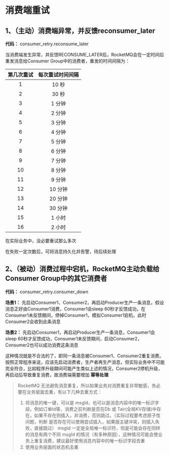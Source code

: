 # 消费端重试

## 1、（主动）消费端异常，并反馈reconsumer_later

**代码：** consumer_retry.reconsume_later 

当消费端发生异常，并反馈RECONSUME_LATER后，RocketMQ会在一定时间后重发消息给Consumer Group中的消费者，重发的时间间隔为：

|第几次重试|每次重试时间间隔|
| :--------: | :--------: |
| 1 | 10 秒 | 
| 2 | 30 秒 | 
| 3 | 1 分钟 | 
| 4 | 2 分钟 | 
| 5 | 3 分钟 | 
| 6 | 4 分钟 | 
| 7 | 5 分钟 | 
| 8 | 6 分钟 | 
| 9 | 7 分钟 | 
| 10 | 8 分钟 | 
| 11 | 9 分钟 | 
| 12 | 10 分钟 | 
| 13 | 20 分钟 | 
| 14 | 30 分钟 | 
| 15 | 1 小时 | 
| 16 | 2 小时 | 

在实际业务中，没必要重试那么多次

在失败一定次数后，可将消息持久化并告警，待后续处理


## 2、（被动）消费过程中宕机，RocketMQ主动负载给Consumer Group中的其它消费者


**代码：** consumer_retry.consumer_down

**场景1：** 
先启动Consumer1、Consumer2，再启动Producer生产一条消息，假设消息正好由Consumer1消费，Consumer1会sleep 60秒才反馈成功，在Consumer1未反馈期间，停掉Consumer1，模拟Consumer1宕机，此时Consumer2会收到此条消息

**场景2：** 
先启动Consumer1，再启动Producer生产一条消息，Consumer1会sleep 60秒才反馈成功，Consumer1未反馈期间，启动Consumer2，Consumer2也可以成功消费这条消息

这种情况就是不合法的了，即同一条消息被Consumer1、Consumer2重复消费。按照正常程序来说，应该先启动消费者，生产者再生产消息，但实际业务中不可能完全符合，比如程序升级期间可能产生类似上述的情况，Consumer2停机升级，再启动后导致重复消费，故消费端需要增加 **幂等处理**

>RocketMQ 无法避免消息重复，所以如果业务对消费重复非常敏感，务必要在业务层面去重，有以下几种去重方式：
>1. 将消息的唯一键，可以是 msgId，也可以是消息内容中的唯一标识字段，例如订单Id等，消费之前判断是否在Db 或 Tair(全局KV存储)中存在，如果不存在则插入，并消费，否则跳过。（实际过程要考虑原子性问题，判断
是否存在可以使用尝试插入，如果报主键冲突，则插入失败，直接跳过）
msgId 一定是全局唯一标识符，但是可能会存在同样的消息有两个不同 msgId 的情况（有多种原因），这种情况可能会使业务上重复消费，建议最好使用消息内容中的唯一标识字段去重
>2. 使用业务层面的状态机去重


